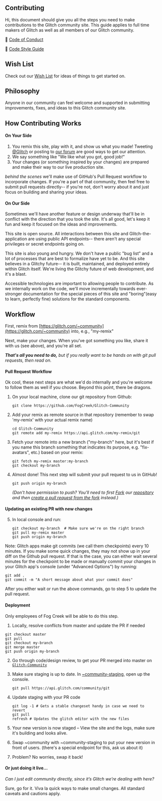 Contributing
------------

Hi, this document should give you all the steps you need to make contributions to the Glitch community site. This guide applies to full time makers of Glitch as well as all members of our Glitch community.

👀 [Code of Conduct](https://glitch.com/edit/#!/community?path=CODE_OF_CONDUCT.md)

👀 [Code Style Guide](https://glitch.com/edit/#!/community?path=STYLE.md)

Wish List
--------
Check out our [Wish List](https://glitch.com/edit/#!/community?path=WISH_LIST.md) for ideas of things to get started on.

Philosophy
----------
Anyone in our community can feel welcome and supported in submitting improvements, fixes, and ideas to this Glitch community site.


How Contributing Works
---------------------

#### On Your Side

1. You remix this site, play with it, and show us what you made!  Tweeting [@Glitch](https://twitter.com/glitch) or posting to [our forum](https://support.glitch.com/) are good ways to get our attention.
2. We say something like "We like what you got, good job!"
3. Your changes (or something inspired by your changes) are prepared and make their way to our live production site.

_behind the scenes_ we'll make use of GitHub's Pull Request workflow to incorporate changes.  If you're a part of that community, then feel free to submit pull requests directly-- if you're not,  don't worry about it and just focus on building and sharing your ideas.

#### On Our Side

Sometimes we'll have another feature or design underway that'll be in conflict with the direction that you took the site.  It's all good, let's keep it fun and keep it focused on the ideas and improvements.

This site is open source. All interactions between this site and Glitch-the-application are using public API endpoints-- there aren't any special privileges or secret endpoints going on.

This site is also young and hungry.  We don't have a public "bug list" and a lot of processes that are best to formalize have yet to be. And this site believes in a Glitchy future-- it is built, maintained, and deployed entirely within Glitch itself.  We're living the Glitchy future of web development, and it's a blast.

Accessible technologies are important to allowing people to contribute.  As we internally work on the code, we'll move incrementally towards ever-stronger documentation for the special pieces of this site and "boring"(easy to learn, perfectly fine) solutions for the standard components.


Workflow
--------

First, remix from [https://glitch.com/~community](https://glitch.com/~community) into, e.g., "my-remix"

Next, make your changes.  When you've got something you like, share it with us (see above), and you're all set.

***That's all you need to do,*** _but if you really want to be hands on with git pull requests, then read on._

#### Pull Request Workflow

Ok cool, these next steps are what we'd do internally and you're welcome to follow them as well if you choose.  Beyond this point, there be dragons.

1. On your local machine, clone our git repository from Github: 

    ```
    git clone https://github.com/FogCreek/Glitch-Community
    ```

2. Add your remix as remote source in that repository (remember to swap 'my-remix' with your actual remix name)
    ```
    cd Glitch-Community
    git remote add my-remix https://api.glitch.com/my-remix/git
    ```
 
3. Fetch your remote into a new branch ("my-branch" here, but it's best if you name this branch something that indicates its purpose, e.g. "fix-avatars", etc.) based on your remix:
    ```
    git fetch my-remix master:my-branch
    git checkout my-branch
    ```

4. Almost done!  This next step will submit your pull request to us in GitHub!
    ```
    git push origin my-branch
    ```
    _(Don't have permission to push? You'll need to first [Fork](https://blog.scottlowe.org/2015/01/27/using-fork-branch-git-workflow/) our [repository](https://github.com/FogCreek/Glitch-Community) and then [create a pull request from the fork](https://help.github.com/articles/creating-a-pull-request-from-a-fork/) instead.)_

#### Updating an existing PR with new changes

5. In local console and run:
   ```
   git checkout my-branch  # Make sure we're on the right branch
   git pull my-remix master
   git push origin my-branch
   ```   
   
Note: Glitch apps make git commits (we call them checkpoints) every 10 minutes. If you make some quick changes, they may not show up in your diff on the Github pull request. If that is the case, you can either wait several minutes for the checkpoint to be made or manually commit your changes in your Glitch app's console (under "Advanced Options") by running:
  ```
  git add .
  git commit -m "A short message about what your commit does"
  ```
After you either wait or run the above commands, go to step 5 to update the pull request.

#### Deployment

Only employees of Fog Creek will be able to do this step. 


1. Locally, resolve conflicts from master and update the PR if needed

```
git checkout master
git pull
git checkout my-branch
git merge master
git push origin my-branch
```
2. Go through code/design review, to get your PR merged into master on [`Glitch-Community`](https://github.com/FogCreek/Glitch-Community)

3. Make sure staging is up to date. In [~community-staging](https://glitch.com/~community-staging), open up the console.
    ```
    git pull https://api.glitch.com/community/git
    ```
    
4. Update staging with your PR code
    ```
    git log -1 # Gets a stable changeset handy in case we need to revert
    git pull
    refresh # Updates the glitch editor with the new files
    ```
  
5. Your new version is now staged – View the site and the logs, make sure it's building and looks alive.

5. Swap ~community with ~community-staging to put your new version in front of users. (there's a special endpoint for this, ask us about it)

6. Problem? No worries, swap it back!

#### Or just doing it live…

 *Can I just edit community directly, since it’s Glitch we’re dealing with here?*
  
Sure, go for it. Viva la quick ways to make small changes. All standard caveats and cautions apply.
